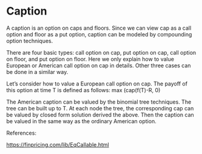 # Caption

A caption is an option on caps and floors. Since we can view cap as a call option and floor as a put option, caption can be modeled by compounding option techniques.

There are four basic types: call option on cap, put option on cap, call option on floor, and put option on floor. Here we only explain how to value European or American call option on cap in details. Other three cases can be done in a similar way.

Let’s consider how to value a European call option on cap. The payoff of this option at time T is defined as follows:
  max (cap(f(T)-R, 0)
  
The American caption can be valued by the binomial tree techniques. The tree can be built up to T. At each node the tree, the corresponding cap can be valued by closed form solution derived the above. Then the caption can be valued in the same way as the ordinary American option.

References:

https://finpricing.com/lib/EqCallable.html

